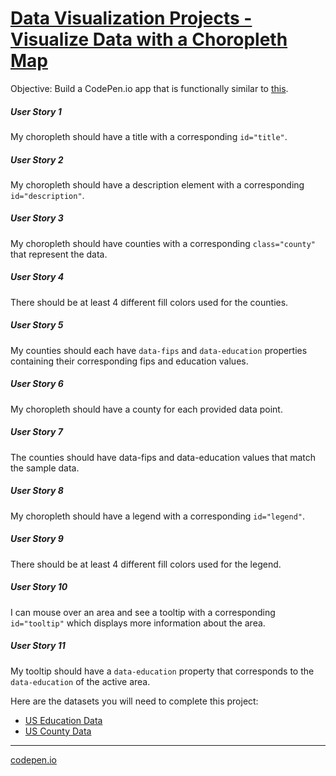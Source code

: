 # [Data Visualization Projects - Visualize Data with a Choropleth Map](https://www.freecodecamp.org/learn/data-visualization/data-visualization-projects/visualize-data-with-a-choropleth-map)

Objective: Build a CodePen.io app that is functionally similar to [this](https://codepen.io/freeCodeCamp/full/EZKqza).


##### User Story 1
My choropleth should have a title with a corresponding `id="title"`.

##### User Story 2
My choropleth should have a description element with a corresponding `id="description"`.

##### User Story 3
My choropleth should have counties with a corresponding `class="county"` that represent the data.

##### User Story 4
There should be at least 4 different fill colors used for the counties.

##### User Story 5
My counties should each have `data-fips` and `data-education` properties containing their corresponding fips and education values.

##### User Story 6
My choropleth should have a county for each provided data point.

##### User Story 7
The counties should have data-fips and data-education values that match the sample data.

##### User Story 8
My choropleth should have a legend with a corresponding `id="legend"`.

##### User Story 9
There should be at least 4 different fill colors used for the legend.

##### User Story 10
I can mouse over an area and see a tooltip with a corresponding `id="tooltip"` which displays more information about the area.

##### User Story 11
My tooltip should have a `data-education` property that corresponds to the `data-education` of the active area.

Here are the datasets you will need to complete this project:
* [US Education Data](https://cdn.freecodecamp.org/testable-projects-fcc/data/choropleth_map/for_user_education.json)
* [US County Data](https://cdn.freecodecamp.org/testable-projects-fcc/data/choropleth_map/counties.json)

***

[codepen.io](https://codepen.io/n4d114-k/full/JjGeJmd "My solution on codepen.io")
